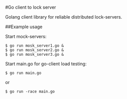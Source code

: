 #Go client to lock server

Golang client library for reliable distributed lock-servers.

##Example usage

Start mock-servers:

    $ go run mosk_server1.go &
    $ go run mosk_server2.go &
    $ go run mosk_server3.go &


Start main.go for go-client load testing:

    $ go run main.go
 
or

    $ go run -race main.go
